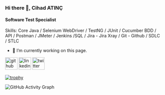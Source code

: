 ### Hi there 👋, Cihad ATINÇ
#### Software Test Specialist

Skills: Core Java / Selenium WebDriver / TestNG / JUnit / Cucumber BDD / API / Postman / JMeter / Jenkins /SQL / Jira - Jira Xray / Git - Github / SDLC / STLC 

- 🔭 I’m currently working on this page. 


[<img src='https://cdn.jsdelivr.net/npm/simple-icons@3.0.1/icons/github.svg' alt='github' height='40'>](https://github.com/atinccihad)  [<img src='https://cdn.jsdelivr.net/npm/simple-icons@3.0.1/icons/linkedin.svg' alt='linkedin' height='40'>](https://www.linkedin.com/in/atinccihad/)  [<img src='https://cdn.jsdelivr.net/npm/simple-icons@3.0.1/icons/twitter.svg' alt='twitter' height='40'>](https://twitter.com/atinc_cihad)  

[![trophy](https://github-profile-trophy.vercel.app/?username=atinccihad)](https://github.com/ryo-ma/github-profile-trophy)

![GitHub Activity Graph](https://activity-graph.herokuapp.com/graph?username=atinccihad)  

